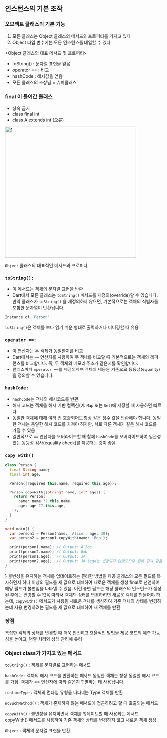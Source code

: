 ## 인스턴스의 기본 조작

### 오브젝트 클래스의 기본 기능

1. 모든 클래스는 Object 클래스의 메서드와 프로퍼티를 가지고 있다
2. Object 타입 변수에는 모든 인스턴스를 대입할 수 있다

<Object 클래스의 대표 메서드 및 프로퍼티>

- toString() : 문자열 표현을 얻음
- operator == : 비교
- hashCode : 해시값을 얻음
- 모든 클래스의 조상님 = 슈퍼클래스

### final 이 들어간 클래스

- 상속 금지
- class final int
- class A extends int (오류)

<img width="421" alt="1" src="https://github.com/jungeun272/TIL/assets/131224099/e13a939d-bb0b-44f9-a34e-f816c894ad44">

`Object` 클래스의 대표적인 메서드와 프로퍼티

### `toString():`
- 이 메서드는 객체의 문자열 표현을 반환
- Dart에서 모든 클래스는 `toString()` 메서드를 재정의(override)할 수 있습니다. 만약 클래스가 `toString()` 을 재정의하지 않으면, 기본적으로는 객체의 식별자를 포함한 문자열이 반환됩니다.
        
```dart
Instance of 'Person'
```
        
`toString()`은 객체를 보다 읽기 쉬운 형태로 출력하거나 디버깅할 때 유용

### `operator ==:`
- 이 연산자는 두 객체가 동일한지를 비교
- Dart에서는 `==` 연산자를 사용하여 두 객체를 비교할 때 기본적으로는 객체의 레퍼런스를 비교합니다. 즉, 두 객체의 메모리 주소가 같은지를 확인합니다.
- 클래스마다 `operator ==`를 재정의하여 객체의 내용을 기준으로 동등성(equality)을 정의할 수 있습니다.
  
### `hashCode:`
- `hashCode`는 객체의 해시코드를 반환
- 해시 코드는 객체를 해시 기반 컬렉션(예: `Map` 또는 `Set`)에 저장할 때 사용하면 빠르다
- 동일한 객체에 대해 여러 번 호출되어도 항상 같은 정수 값을 반환해야 합니다. 동일한 객체는 동일한 해시 코드를 가져야 하지만, 서로 다른 객체가 같은 해시 코드를 가질 수 있음
- 일반적으로 `==` 연산자를 오버라이드할 때 함께 `hashCode`를 오버라이드하여 일관성 있는 동등성 검사(equality check)를 제공하는 것이 좋음
  
### `copy with()`

```dart
class Person {
  final String name;
  final int age;

  Person({required this.name, required this.age});

  Person copyWith({String? name, int? age}) {
    return Person(
      name: name ?? this.name,
      age: age ?? this.age,
    );
  }
}

void main() {
  var person1 = Person(name: 'Alice', age: 30);
  var person2 = person1.copyWith(name: 'Bob');

  print(person1.name); // Output: Alice
  print(person2.name); // Output: Bob
  print(person1.age);  // Output: 30
  print(person2.age);  // Output: 30 (age는 변경되지 않았으므로 원래 값과 같음)
}
```
  }
불변성을 유지하는 객체를 업데이트하는 편리한 방법을 제공
클래스의 모든 필드를 복사하면서 하나 이상의 필드를 새 값으로 대체하여 새로운 객체를 생성
final로 선언하여 해당 필드가 불변임을 나타낼 수 있음. 이런 불변 필드는 해당 클래스의 인스턴스가 생성된 후에는 변경할 수 없음
따라서 객체의 상태를 변경하려면 새로운 객체를 만들어야 하는데, `copywith()` 메서드가 사용됨
새로운 객체를 생성하여 기존 객체의 상태를 변경하는데 사용
변경하려는 필드를 새 값으로 대체하여 새 객체를 반환

### 장점
복잡한 객체의 상태를 변경할 때 더욱 안전하고 효율적인 방법을 제공
코드의 예측 가능성을 높이고, 병렬 처리와 상태 관리에 유리

### Object class가 가지고 있는 메서드

`toString()` : 객체를 문자열로 표현하는 메서드

`hashCode` : 객체의 해시 코드를 반환하는 메서드 동일한 객체는 항상 동일한 해시 코드를 가짐. 객체가 == 연산자에 따라 같은지 판별하는 데 사용됩니다.

`runtimeType` : 객체의 런타임 유형을 나타내는 Type 객체를 반환

`noSuchMethod()` : 객체가 존재하지 않는 메서드에 접근하려고 할 때 호출되는 메서드

`copyWith()` : 불변성을 유지하면서 객체를 업데이트할 때 사용되는 메서드 copyWith() 메서드를 사용하여 기존 객체의 상태를 변경하지 않고 새로운 객체 생성

`Object` : 객체의 문자열 표현을 반환

